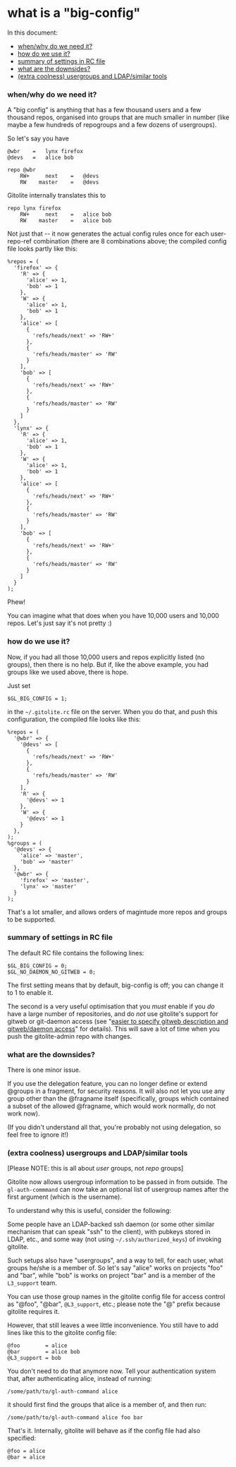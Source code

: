 # what is a "big-config"

In this document:

  * <a href="#when_why_do_we_need_it_">when/why do we need it?</a>
  * <a href="#how_do_we_use_it_">how do we use it?</a>
  * <a href="#summary_of_settings_in_RC_file">summary of settings in RC file</a>
  * <a href="#what_are_the_downsides_">what are the downsides?</a>
  * <a href="#extra_coolness_usergroups_and_LDAP_similar_tools">(extra coolness) usergroups and LDAP/similar tools</a>

<a name="when_why_do_we_need_it_"></a>

### when/why do we need it?

A "big config" is anything that has a few thousand users and a few thousand
repos, organised into groups that are much smaller in number (like maybe a few
hundreds of repogroups and a few dozens of usergroups).

So let's say you have

    @wbr    =   lynx firefox
    @devs   =   alice bob

    repo @wbr
        RW+     next    =   @devs
        RW    master    =   @devs

Gitolite internally translates this to

    repo lynx firefox
        RW+     next    =   alice bob
        RW    master    =   alice bob

Not just that -- it now generates the actual config rules once for each
user-repo-ref combination (there are 8 combinations above; the compiled config
file looks partly like this:

    %repos = (
      'firefox' => {
        'R' => {
          'alice' => 1,
          'bob' => 1
        },
        'W' => {
          'alice' => 1,
          'bob' => 1
        },
        'alice' => [
          {
            'refs/heads/next' => 'RW+'
          },
          {
            'refs/heads/master' => 'RW'
          }
        ],
        'bob' => [
          {
            'refs/heads/next' => 'RW+'
          },
          {
            'refs/heads/master' => 'RW'
          }
        ]
      },
      'lynx' => {
        'R' => {
          'alice' => 1,
          'bob' => 1
        },
        'W' => {
          'alice' => 1,
          'bob' => 1
        },
        'alice' => [
          {
            'refs/heads/next' => 'RW+'
          },
          {
            'refs/heads/master' => 'RW'
          }
        ],
        'bob' => [
          {
            'refs/heads/next' => 'RW+'
          },
          {
            'refs/heads/master' => 'RW'
          }
        ]
      }
    );

Phew!

You can imagine what that does when you have 10,000 users and 10,000 repos.
Let's just say it's not pretty :)

<a name="how_do_we_use_it_"></a>

### how do we use it?

Now, if you had all those 10,000 users and repos explicitly listed (no
groups), then there is no help.  But if, like the above example, you had
groups like we used above, there is hope.

Just set

    $GL_BIG_CONFIG = 1;

in the `~/.gitolite.rc` file on the server.  When you do that, and push this
configuration, the compiled file looks like this:

    %repos = (
      '@wbr' => {
        '@devs' => [
          {
            'refs/heads/next' => 'RW+'
          },
          {
            'refs/heads/master' => 'RW'
          }
        ],
        'R' => {
          '@devs' => 1
        },
        'W' => {
          '@devs' => 1
        }
      },
    );
    %groups = (
      '@devs' => {
        'alice' => 'master',
        'bob' => 'master'
      },
      '@wbr' => {
        'firefox' => 'master',
        'lynx' => 'master'
      }
    );

That's a lot smaller, and allows orders of magintude more repos and groups to
be supported.

<a name="summary_of_settings_in_RC_file"></a>

### summary of settings in RC file

The default RC file contains the following lines:

    $GL_BIG_CONFIG = 0;
    $GL_NO_DAEMON_NO_GITWEB = 0;

The first setting means that by default, big-config is off; you can change it
to 1 to enable it.

The second is a very useful optimisation that you *must* enable if you *do*
have a large number of repositories, and do *not* use gitolite's support for
gitweb or git-daemon access (see "[easier to specify gitweb description and
gitweb/daemon access][gw]" for details).  This will save a lot of time when
you push the gitolite-admin repo with changes.

[gw]: http://github.com/sitaramc/gitolite/blob/pu/doc/3-faq-tips-etc.mkd#gitweb

<a name="what_are_the_downsides_"></a>

### what are the downsides?

There is one minor issue.

If you use the delegation feature, you can no longer define or extend
@groups in a fragment, for security reasons.  It will also not let you use any
group other than the @fragname itself (specifically, groups which contained a
subset of the allowed @fragname, which would work normally, do not work now).

(If you didn't understand all that, you're probably not using delegation, so
feel free to ignore it!)

<a name="extra_coolness_usergroups_and_LDAP_similar_tools"></a>

### (extra coolness) usergroups and LDAP/similar tools

[Please NOTE: this is all about *user* groups, not *repo* groups]

Gitolite now allows usergroup information to be passed in from outside.  The
`gl-auth-commmand` can now take an optional list of usergroup names after the
first argument (which is the username).

To understand why this is useful, consider the following:

Some people have an LDAP-backed ssh daemon (or some other similar mechanism
that can speak "ssh" to the client), with pubkeys stored in LDAP, etc., and
some way (not using `~/.ssh/authorized_keys`) of invoking gitolite.

Such setups also have "usergroups", and a way to tell, for each user, what
groups he/she is a member of.  So let's say "alice" works on projects "foo"
and "bar", while "bob" is works on project "bar" and is a member of the
`L3_support` team.

You can use those group names in the gitolite config file for access control
as "@foo", "@bar", `@L3_support`, etc.; please note the "@" prefix because
gitolite requires it.

However, that still leaves a wee little inconvenience.  You still have to add
lines like this to the gitolite config file:

    @foo        = alice
    @bar        = alice bob
    @L3_support = bob

You don't need to do that anymore now.  Tell your authentication system that,
after authenticating alice, instead of running:

    /some/path/to/gl-auth-command alice

it should first find the groups that alice is a member of, and then run:

    /some/path/to/gl-auth-command alice foo bar

That's it.  Internally, gitolite will behave as if the config file had also
specified:

    @foo = alice
    @bar = alice
